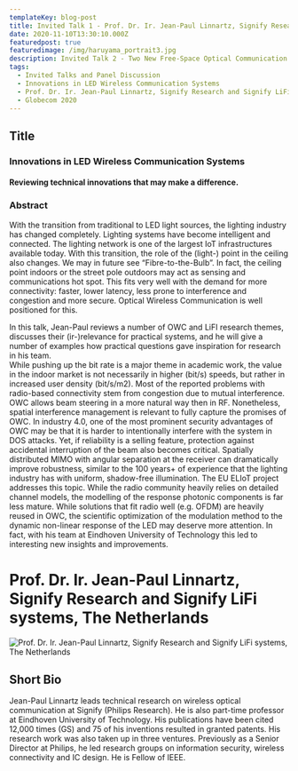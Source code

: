 ```yaml
---
templateKey: blog-post
title: Invited Talk 1 - Prof. Dr. Ir. Jean-Paul Linnartz, Signify Research and Signify LiFi systems, The Netherlands
date: 2020-11-10T13:30:10.000Z
featuredpost: true
featuredimage: /img/haruyama_portrait3.jpg
description: Invited Talk 2 - Two New Free-Space Optical Communication Technologies for Trains and Rail-Guided Industrial Vehicles, Prof. Shinichiro Haruyama, Keio University, Japan
tags:
  - Invited Talks and Panel Discussion
  - Innovations in LED Wireless Communication Systems
  - Prof. Dr. Ir. Jean-Paul Linnartz, Signify Research and Signify LiFi systems, The Netherlands
  - Globecom 2020
---
```

## Title

### Innovations in LED Wireless Communication Systems
#### Reviewing technical innovations that may make a difference.
 

### Abstract
 
With the transition from traditional to LED light sources, the lighting industry has changed completely. Lighting systems have become intelligent and connected. The lighting network is one of the largest IoT infrastructures available today. With this transition, the role of the (light-) point in the ceiling also changes. We may in future see “Fibre-to-the-Bulb”. In fact, the ceiling point indoors or the street pole outdoors may act as sensing and communications hot spot. This fits very well with the demand for more connectivity:  faster, lower latency, less prone to interference and congestion and more secure. Optical Wireless Communication is well positioned for this.
 
In this talk, Jean-Paul reviews a number of OWC and LiFI research themes, discusses their (ir-)relevance for practical systems, and he will give a number of examples how practical questions gave inspiration for research in his team.    
While pushing up the bit rate is a major theme in academic work, the value in the indoor market is not necessarily in higher (bit/s) speeds, but rather in increased user density (bit/s/m2). Most of the reported problems with radio-based connectivity stem from congestion due to mutual interference. OWC allows beam steering in a more natural way then in RF. Nonetheless, spatial interference management is relevant to fully capture the promises of OWC.
In industry 4.0, one of the most prominent security advantages of OWC may be that it is harder to intentionally interfere with the system in DOS attacks. Yet, if reliability is a selling feature, protection against accidental interruption of the beam also becomes critical. Spatially distributed MIMO with angular separation at the receiver can dramatically improve robustness, similar to the 100 years+ of experience that the lighting industry has with uniform, shadow-free illumination. The EU ELIoT project addresses this topic.
While the radio community heavily relies on detailed channel models, the modelling of the response photonic components is far less mature. While solutions that fit radio well (e.g. OFDM) are heavily reused in OWC, the scientific optimization of the modulation method to the dynamic non-linear response of the LED may deserve more attention. In fact, with his team at Eindhoven University of Technology this led to interesting new insights and improvements.
 

# Prof. Dr. Ir. Jean-Paul Linnartz, Signify Research and Signify LiFi systems, The Netherlands

![Prof. Dr. Ir. Jean-Paul Linnartz, Signify Research and Signify LiFi systems, The Netherlands](/owc-2020/img/JPL-in-oostenrijk.jpg)

## Short Bio

Jean-Paul Linnartz leads technical research on wireless optical communication at Signify (Philips Research). He is also part-time professor at Eindhoven University of Technology. His publications have been cited 12,000 times (GS) and 75 of his inventions resulted in granted patents. His research work was also taken up in three ventures. Previously as a Senior Director at Philips, he led research groups on information security, wireless connectivity and IC design. He is Fellow of IEEE.
